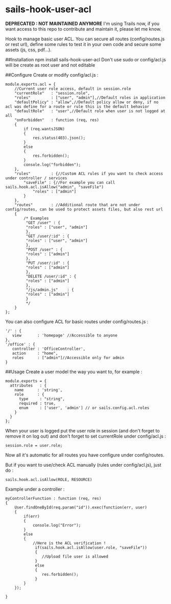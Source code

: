 # sails-hook-user-acl

**DEPRECATED : NOT MAINTAINED ANYMORE** I'm using Trails now, if you want access to this repo to contribute and maintain it, please let me know.

Hook to manage basic user ACL. 
You can secure all routes (config/routes.js or rest url), define some rules to test it in your own code and secure some assets (js, css, pdf...). 

##Installation
    npm install sails-hook-user-acl
Don't use sudo or config/acl.js will be create as root user and not editable

##Configure
Create or modify config/acl.js : 

    module.exports.acl = {
        //Current user role access, default in session.role
        "currentRole"   : "session.role",
        "roles"         : ["user", "admin"],//Default roles in application
        "defaultPolicy" : "allow",//Default policy allow or deny, if no acl was define for a route or rule this is the default behavior
        "defaultRole"   : "user",//Default role when user is not logged at all
        "onForbidden"   : function (req, res)
        {
            if (req.wantsJSON)
            {
                res.status(403).json();
            }
            else
            {
                res.forbidden();
            }
            console.log("forbidden");
        },
        "rules"         : {//Custom ACL rules if you want to check access under controller / services
            "saveFile" : {//For example you can call sails.hook.acl.isAllow("admin", "saveFile")
                "roles" : ["admin"]
            }
        },
        "routes"        : //Additional route that are not under config/routes, can be used to protect assets files, but also rest url
        {
            /* Examples
             "GET /user" : {
             "roles" : ["user", "admin"]
             },
             "GET /user/:id" : {
             "roles" : ["user", "admin"]
             },
             "POST /user" : {
             "roles" : ["admin"]
             },
             "PUT /user/:id" : {
             "roles" : ["admin"]
             },
             "DELETE /user/:id" : {
             "roles" : ["admin"]
             },
             "/js/admin.js"    : {
             "roles" : ["admin"]
             }
             */
        }
    };
You can also configure ACL for basic routes under config/routes.js : 


    '/' : {
       view       : 'homepage' //Accessible to anyone
    },
    '/office' : {
       controller : 'OfficeController',
       action     : "home",
       roles      : ["admin"]//Accessible only for admin
    }
    
##Usage
Create a user model the way you want to, for example : 
    
    module.exports = {
      attributes   : {
        name      : 'string',
        role      : {
          type     : "string",
          required : true,
          enum     : ['user', 'admin'] // or sails.config.acl.roles
        }
      }
    };
    
When your user is logged put the user role in session (and don't forget to remove it on log out) and don't forget to set currentRole under config/acl.js : 

    session.role = user.role;

Now all it's automatic for all routes you have configure under config/routes.

But if you want to use/check ACL manually (rules under config/acl.js), just do : 

    sails.hook.acl.isAllow(ROLE, RESOURCE)
Example under a controller : 

    myControllerFunction : function (req, res)
    {
        User.findOneById(req.param("id")).exec(function(err, user)
        {
            if(err)
            {
                console.log("Error");
            }
            else
            {   
                //Here is the ACL verification !
                 if(sails.hook.acl.isAllow(user.role, "saveFile"))
                 {
                    //Upload file user is allowed
                 }
                 else
                 {
                    res.forbidden();
                 }
            }
        });
       
    }


